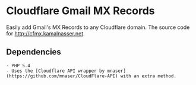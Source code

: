 Cloudflare Gmail MX Records
===========================

Easily add Gmail's MX Records to any Cloudflare domain.
The source code for http://cfmx.kamalnasser.net.

Dependencies
------------
    - PHP 5.4
    - Uses the [Cloudflare API wrapper by mnaser](https://github.com/mnaser/CloudFlare-API) with an extra method.
